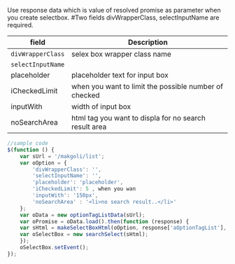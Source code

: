 

Use response data which is value of resolved promise as parameter when you create selectbox.
#Two fields divWrapperClass, selectInputName are required.



| field | Description |
| --- | --- |
| `divWrapperClass` | selex box wrapper class name |
| `selectInputName`  | |
| placeholder |placeholder text for input box |
| iCheckedLimit | when you want to limit the possible number of checked |
| inputWith | width of input box |
| noSearchArea | html tag you want to displa for no search result area |



```javascript
//sample code
$(function () {
    var sUrl = '/makgoli/list';
    var oOption = {
        'divWrapperClass': '',
        'selectInputName': '',
        'placeholder': 'placeholder',
        'iCheckedLimit': 5 , when you wan
        'inputWith': '150px',
        'noSearchArea' : '<li>no search result..</li>'
    };
    var oData = new optionTagListData(sUrl);
    var oPromise = oData.load().then(function (response) {
    var sHtml = makeSelectBoxHtml(oOption, response['aOptionTagList'], response['aParams']);
    var oSelectBox = new searchSelect(sHtml);
    });
    oSelectBox.setEvent();
});
```
